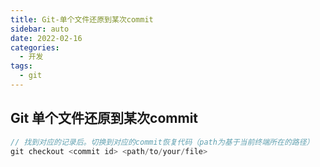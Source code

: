```yaml
---
title: Git-单个文件还原到某次commit
sidebar: auto
date: 2022-02-16
categories:
  - 开发
tags:
  - git
---
```


## Git 单个文件还原到某次commit

```typescript
// 找到对应的记录后。切换到对应的commit恢复代码（path为基于当前终端所在的路径）
git checkout <commit id> <path/to/your/file>
```

